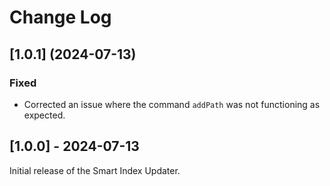 # Change Log

## [1.0.1] (2024-07-13)

### Fixed

- Corrected an issue where the command `addPath` was not functioning as expected.

## [1.0.0] - 2024-07-13

Initial release of the Smart Index Updater.
